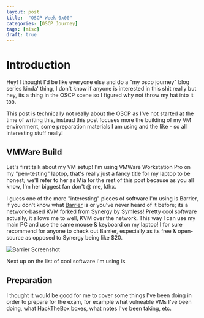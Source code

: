 ```yaml
---
layout: post
title:  "OSCP Week 0x00"
categories: [OSCP Journey]
tags: [misc]
draft: true
---
```


# Introduction

Hey! I thought I'd be like everyone else and do a "my oscp journey" blog series kinda' thing, I don't know if anyone is interested in this shit really but hey, its a thing in the OSCP scene so I figured why not throw my hat into it too.

This post is technically not really about the OSCP as I've not started at the time of writing this, instead this post focuses more the building of my VM environment, some preparation materials I am using and the like - so all interesting stuff really!

## VMWare Build

Let's first talk about my VM setup! I'm using VMWare Workstation Pro on my "pen-testing" laptop, that's really just a fancy title for my laptop to be honest; we'll refer to her as Mia for the rest of this post because as you all know, I'm her biggest fan don't @ me, kthx.

I guess one of the more "interesting" pieces of software I'm using is Barrier, if you don't know what [Barrier](https://github.com/debauchee/barrier) is or you've never heard of it before; its a network-based KVM forked from Synergy by Symless! Pretty cool software actually, it allows me to well, KVM over the network. This way I can use my main PC and use the same mouse & keyboard on my laptop! I for sure recommend for anyone to check out Barrier, especially as its free & open-source as opposed to Synergy being like $20.

![Barrier Screenshot]()

Next up on the list of cool software I'm using is 

## Preparation

I thought it would be good for me to cover some things I've been doing in order to prepare for the exam, for example what vulneable VMs I've been doing, what HackTheBox boxes, what notes I've been taking, etc. 


